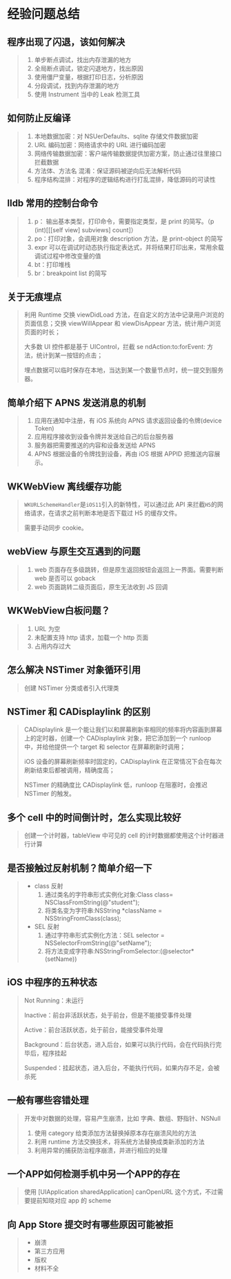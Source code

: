 
# 经验问题总结

## 程序出现了闪退，该如何解决

> 1. 单步断点调试，找出内存泄漏的地方
> 2. 全局断点调试，锁定闪退地方，找出原因
> 3. 使用僵尸变量，根据打印日志，分析原因
> 4. 分段调试，找到内存泄漏的地方
> 5. 使用 Instrument 当中的 Leak 检测工具

## 如何防止反编译

> 1. 本地数据加密：对 NSUerDefaults、sqlite 存储文件数据加密
> 2. URL 编码加密：网络请求中的 URL 进行编码加密
> 3. 网络传输数据加密：客户端传输数据提供加密方案，防止通过往里接口拦截数据
> 4. 方法体、方法名 混淆：保证源码被逆向后无法解析代码
> 5. 程序结构混排：对程序的逻辑结构进行打乱混排，降低源码的可读性

## lldb 常用的控制台命令

> 1. p： 输出基本类型，打印命令，需要指定类型，是 print 的简写。（p (int)[[[self view] subviews] count]）
> 2. po：打印对象，会调用对象 description 方法，是 print-object 的简写
> 3. expr 可以在调试时动态执行指定表达式，并将结果打印出来，常用余载调试过程中修改变量的值
> 4. bt：打印堆栈
> 5. br：breakpoint list 的简写

## 关于无痕埋点

> 利用 Runtime 交换 viewDidLoad 方法，在自定义的方法中记录用户浏览的页面信息；交换 viewWillAppear 和 viewDisAppear 方法，统计用户浏览页面的时长；
>
> 大多数 UI 控件都是基于 UIControl，拦截 se ndAction:to:forEvent: 方法，统计到某一按钮的点击；
>
> 
>
> 埋点数据可以临时保存在本地，当达到某一个数量节点时，统一提交到服务器。

## 简单介绍下 APNS 发送消息的机制

> 1. 应用在通知中注册，有 iOS 系统向 APNS 请求返回设备的令牌(device Token)
> 2. 应用程序接收到设备令牌并发送给自己的后台服务器
> 3. 服务器把需要推送的内容和设备发送给 APNS
> 4. APNS 根据设备的令牌找到设备，再由 iOS 根据 APPID 把推送内容展示。

## WKWebView 离线缓存功能

> `WKURLSchemeHandler`是`iOS11`引入的新特性，可以通过此 API 来拦截`H5`的网络请求，在请求之前判断本地是否下载过 H5 的缓存文件。
>
> 需要手动同步 cookie。

## webView 与原生交互遇到的问题

> 1. web 页面存在多级跳转，但是原生返回按钮会返回上一界面。需要判断 web 是否可以 goback
> 2. web 页面跳转二级页面后，原生无法收到 JS 回调

## WKWebView白板问题？

> 1. URL 为空
> 2. 未配置支持 http 请求，加载一个 http 页面
> 3. 占用内存过大

## 怎么解决 NSTimer 对象循环引用

> 创建 NSTimer 分类或者引入代理类

## NSTimer 和 CADisplaylink 的区别

> CADisplaylink 是一个能让我们以和屏幕刷新率相同的频率将内容画到屏幕上的定时器，创建一个 CADisplaylink 对象，把它添加到一个 runloop 中，并给他提供一个 target 和 selector 在屏幕刷新时调用；
>
> iOS 设备的屏幕刷新频率时固定的，CADisplaylink 在正常情况下会在每次刷新结束后都被调用，精确度高；
>
> NSTimer 的精确度比 CADisplaylink 低，runloop 在阻塞时，会推迟 NSTimer 的触发。

## 多个 cell 中的时间倒计时，怎么实现比较好

> 创建一个计时器，tableView 中可见的 cell 的计时数据都使用这个计时器进行计算

## 是否接触过反射机制？简单介绍一下

> * class 反射
>   1. 通过类名的字符串形式实例化对象:Class class= NSClassFromString(@"student");
>   2. 将类名变为字符串:NSString *className = NSStringFromClass(class);
> * SEL 反射
>   1. 通过字符串形式实例化方法：SEL selector = NSSelectorFromString(@"setName");
>   2. 将方法变成字符串:NSStringFromSelector:(@selector*(setName)) 

## iOS 中程序的五种状态

> Not Running：未运行
>
> Inactive：前台非活跃状态，处于前台，但是不能接受事件处理
>
> Active：前台活跃状态，处于前台，能接受事件处理
>
> Background：后台状态，进入后台，如果可以执行代码，会在代码执行完毕后，程序挂起
>
> Suspended：挂起状态，进入后台，不能执行代码，如果内存不足，会被杀死

## 一般有哪些容错处理

> 开发中对数据的处理，容易产生崩溃，比如 字典、数组、野指针、NSNull
>
> 1. 使用 category 给类添加方法替换掉原本存在崩溃风险的方法
> 2. 利用 runtime 方法交换技术，将系统方法替换成类新添加的方法
> 3. 利用异常的捕获防治程序崩溃，并进行相应的处理

## 一个APP如何检测手机中另一个APP的存在

> 使用 [UIApplication sharedApplication] canOpenURL 这个方式，不过需要提前知晓对应 app 的 scheme

## 向 App Store 提交时有哪些原因可能被拒

> * 崩溃
> * 第三方应用
> * 版权
> * 材料不全